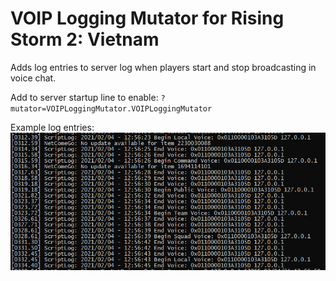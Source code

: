 # VOIP Logging Mutator for Rising Storm 2: Vietnam

Adds log entries to server log when players start and stop broadcasting in voice chat.

Add to server startup line to enable: `?mutator=VOIPLoggingMutator.VOIPLoggingMutator`

Example log entries:
![example log entries](example.png)

